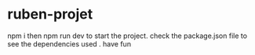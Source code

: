 # ruben-projet
npm i 
then npm run dev to start the project.
check the package.json file to see the dependencies used .
have fun 
